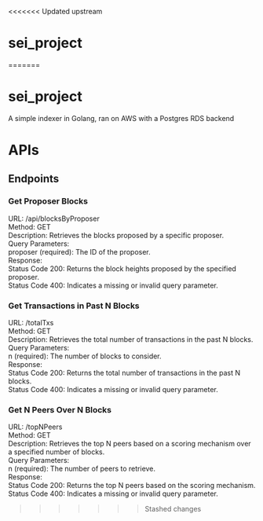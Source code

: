 <<<<<<< Updated upstream
# sei_project
=======
# sei_project
A simple indexer in Golang, ran on AWS with a Postgres RDS backend

# APIs

## Endpoints
### Get Proposer Blocks
URL: /api/blocksByProposer<br>
Method: GET<br>
Description: Retrieves the blocks proposed by a specific proposer.<br>
Query Parameters:<br>
proposer (required): The ID of the proposer.  <br>
Response:<br>
Status Code 200: Returns the block heights proposed by the specified proposer.<br>
Status Code 400: Indicates a missing or invalid query parameter.<br>
### Get Transactions in Past N Blocks
URL: /totalTxs<br>
Method: GET<br>
Description: Retrieves the total number of transactions in the past N blocks.<br>
Query Parameters:<br>
n (required): The number of blocks to consider.<br>
Response:<br>
Status Code 200: Returns the total number of transactions in the past N blocks.<br>
Status Code 400: Indicates a missing or invalid query parameter.<br>
### Get N Peers Over N Blocks
URL: /topNPeers<br>
Method: GET<br>
Description: Retrieves the top N peers based on a scoring mechanism over a specified number of blocks.<br>
Query Parameters:<br>
n (required): The number of peers to retrieve.<br>
Response:<br>
Status Code 200: Returns the top N peers based on the scoring mechanism.<br>
Status Code 400: Indicates a missing or invalid query parameter.<br>
>>>>>>> Stashed changes
